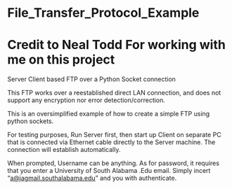 # File_Transfer_Protocol_Example

# Credit to Neal Todd For working with me on this project

Server Client based FTP over a Python Socket connection

This FTP works over a reestablished direct LAN connection, and does not support any encryption nor error detection/correction.

This is an oversimplified example of how to create a simple FTP using python sockets.

For testing purposes, Run Server first, then start up Client on separate PC that is connected via Ethernet cable directly to the Server machine. The connection will establish automatically. 

When prompted, Username can be anything. As for password, it requires that you enter a University of South Alabama .Edu email. Simply incert “a@jagmail.southalabama.edu” and you with authenticate.
